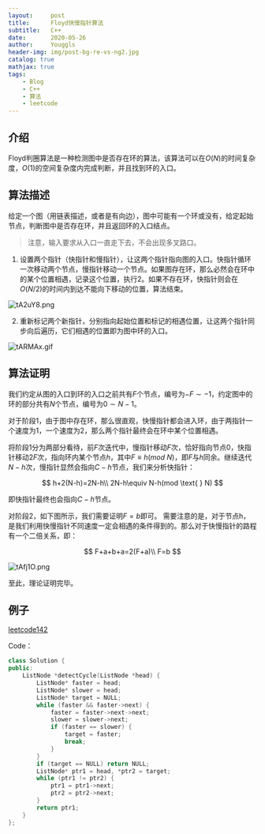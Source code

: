 ```yaml
---
layout:     post
title:      Floyd快慢指针算法
subtitle:   C++
date:       2020-05-26
author:     Youggls
header-img: img/post-bg-re-vs-ng2.jpg
catalog: true
mathjax: true
tags:
    - Blog
    - C++
    - 算法
    - leetcode
---
```


## 介绍

Floyd判圈算法是一种检测图中是否存在环的算法，该算法可以在$O(N)$的时间复杂度，$O(1)$的空间复杂度内完成判断，并且找到环的入口。

## 算法描述

给定一个图（用链表描述，或者是有向边），图中可能有一个环或没有，给定起始节点，判断图中是否存在环，并且返回环的入口结点。

> 注意，输入要求从入口一直走下去，不会出现多叉路口。

1. 设置两个指针（快指针和慢指针），让这两个指针指向图的入口。快指针循环一次移动两个节点，慢指针移动一个节点。如果图存在环，那么必然会在环中的某个位置相遇，记录这个位置，执行2。如果不存在环，快指针则会在$O(N/2)$的时间内到达不能向下移动的位置，算法结束。

![tA2uY8.png](https://s1.ax1x.com/2020/05/27/tA2uY8.png)

2. 重新标记两个新指针，分别指向起始位置和标记的相遇位置，让这两个指针同步向后遍历，它们相遇的位置即为图中环的入口。

![tARMAx.gif](https://s1.ax1x.com/2020/05/27/tARMAx.gif)

## 算法证明

我们约定从图的入口到环的入口之前共有$F$个节点，编号为$-F\sim-1$，约定图中的环的部分共有$N$个节点，编号为$0\sim N-1$。

对于阶段1，由于图中存在环，那么很直观，快慢指针都会进入环，由于两指针一个速度为1，一个速度为2，那么两个指针最终会在环中某个位置相遇。

将阶段1分为两部分看待，前$F$次迭代中，慢指针移动$F$次，恰好指向节点$0$，快指针移动$2F$次，指向环内某个节点$h$，其中$F\equiv h(mod\text{ }N)$，即$F$与$h$同余。继续迭代$N-h$次，慢指针显然会指向$C-h$节点，我们来分析快指针：

$$
h+2(N-h)=2N-h\\
2N-h\equiv N-h(mod \text{ } N)
$$

即快指针最终也会指向$C-h$节点。

对阶段2，如下图所示，我们需要证明$F=b$即可。
需要注意的是，对于节点h，是我们利用快慢指针不同速度一定会相遇的条件得到的。那么对于快慢指针的路程有一个二倍关系，即：

$$
F+a+b+a=2(F+a)\\
F=b
$$

![tAfj1O.png](https://s1.ax1x.com/2020/05/27/tAfj1O.png)

至此，理论证明完毕。

## 例子

[leetcode142](https://leetcode-cn.com/problems/linked-list-cycle-ii/)

Code：

```C++
class Solution {
public:
    ListNode *detectCycle(ListNode *head) {
        ListNode* faster = head;
        ListNode* slower = head;
        ListNode* target = NULL;
        while (faster && faster->next) {
            faster = faster->next->next;
            slower = slower->next;
            if (faster == slower) {
                target = faster;
                break;
            }
        }
        if (target == NULL) return NULL;
        ListNode* ptr1 = head, *ptr2 = target;
        while (ptr1 != ptr2) {
            ptr1 = ptr1->next;
            ptr2 = ptr2->next;
        }
        return ptr1;
    }
};
```
